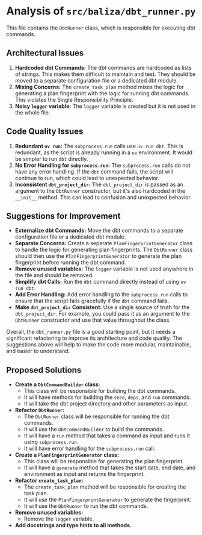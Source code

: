 # Analysis of `src/baliza/dbt_runner.py`

This file contains the `DbtRunner` class, which is responsible for executing dbt commands.

## Architectural Issues

1.  **Hardcoded dbt Commands:** The dbt commands are hardcoded as lists of strings. This makes them difficult to maintain and test. They should be moved to a separate configuration file or a dedicated dbt module.
2.  **Mixing Concerns:** The `create_task_plan` method mixes the logic for generating a plan fingerprint with the logic for running dbt commands. This violates the Single Responsibility Principle.
3.  **Noisy `logger` variable:** The `logger` variable is created but it is not used in the whole file.

## Code Quality Issues

1.  **Redundant `uv run`:** The `subprocess.run` calls use `uv run dbt`. This is redundant, as the script is already running in a `uv` environment. It would be simpler to run `dbt` directly.
2.  **No Error Handling for `subprocess.run`:** The `subprocess.run` calls do not have any error handling. If the `dbt` command fails, the script will continue to run, which could lead to unexpected behavior.
3.  **Inconsistent `dbt_project_dir`:** The `dbt_project_dir` is passed as an argument to the `DbtRunner` constructor, but it's also hardcoded in the `__init__` method. This can lead to confusion and unexpected behavior.

## Suggestions for Improvement

*   **Externalize dbt Commands:** Move the dbt commands to a separate configuration file or a dedicated dbt module.
*   **Separate Concerns:** Create a separate `PlanFingerprintGenerator` class to handle the logic for generating plan fingerprints. The `DbtRunner` class should then use the `PlanFingerprintGenerator` to generate the plan fingerprint before running the dbt command.
*   **Remove unused variables:** The `logger` variable is not used anywhere in the file and should be removed.
*   **Simplify dbt Calls:** Run the `dbt` command directly instead of using `uv run dbt`.
*   **Add Error Handling:** Add error handling to the `subprocess.run` calls to ensure that the script fails gracefully if the `dbt` command fails.
*   **Make `dbt_project_dir` Consistent:** Use a single source of truth for the `dbt_project_dir`. For example, you could pass it as an argument to the `DbtRunner` constructor and use that value throughout the class.

Overall, the `dbt_runner.py` file is a good starting point, but it needs a significant refactoring to improve its architecture and code quality. The suggestions above will help to make the code more modular, maintainable, and easier to understand.

## Proposed Solutions

*   **Create a `DbtCommandBuilder` class:**
    *   This class will be responsible for building the dbt commands.
    *   It will have methods for building the `seed`, `deps`, and `run` commands.
    *   It will take the dbt project directory and other parameters as input.
*   **Refactor `DbtRunner`:**
    *   The `DbtRunner` class will be responsible for running the dbt commands.
    *   It will use the `DbtCommandBuilder` to build the commands.
    *   It will have a `run` method that takes a command as input and runs it using `subprocess.run`.
    *   It will have error handling for the `subprocess.run` call.
*   **Create a `PlanFingerprintGenerator` class:**
    *   This class will be responsible for generating the plan fingerprint.
    *   It will have a `generate` method that takes the start date, end date, and environment as input and returns the fingerprint.
*   **Refactor `create_task_plan`:**
    *   The `create_task_plan` method will be responsible for creating the task plan.
    *   It will use the `PlanFingerprintGenerator` to generate the fingerprint.
    *   It will use the `DbtRunner` to run the dbt commands.
*   **Remove unused variables:**
    *   Remove the `logger` variable.
*   **Add docstrings and type hints to all methods.**
